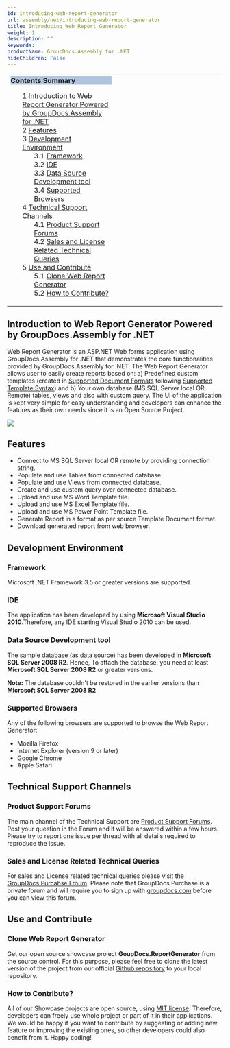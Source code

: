 ```yaml
---
id: introducing-web-report-generator
url: assembly/net/introducing-web-report-generator
title: Introducing Web Report Generator
weight: 1
description: ""
keywords: 
productName: GroupDocs.Assembly for .NET
hideChildren: False
---
```

<table class="sectionMacro" border="0" cellpadding="5" cellspacing="0" width="100%"><tbody><tr><td valign="top" width="50%"><div class="panel" style="border-top-width: 1px; border-right-width: 1px; border-bottom-width: 1px; border-left-width: 1px;"><div class="panelHeader" style="border-bottom-width: 1px; background-color: rgb(176, 196, 222);"><b>Contents Summary</b></div><div class="panelContent"><style type="text/css">div.rbtoc1590388625842 { padding-top: 0px; padding-right: 0px; padding-bottom: 0px; padding-left: 0px; }div.rbtoc1590388625842 ul { list-style-type: none; list-style-image: none; margin-left: 0px; }div.rbtoc1590388625842 li { margin-left: 0px; padding-left: 0px; }</style><div class="toc rbtoc1590388625842"><ul class="toc-indentation"><li><span class="TOCOutline">1</span> <a href="#IntroducingWebReportGenerator-IntroductiontoWebReportGeneratorPoweredbyGroupDocs.Assemblyfor.NET">Introduction to Web Report Generator Powered by GroupDocs.Assembly for .NET</a></li><li><span class="TOCOutline">2</span> <a href="#IntroducingWebReportGenerator-Features">Features</a></li><li><span class="TOCOutline">3</span> <a href="#IntroducingWebReportGenerator-DevelopmentEnvironment">Development Environment</a><ul class="toc-indentation"><li><span class="TOCOutline">3.1</span> <a href="#IntroducingWebReportGenerator-Framework">Framework</a></li><li><span class="TOCOutline">3.2</span> <a href="#IntroducingWebReportGenerator-IDE">IDE</a></li><li><span class="TOCOutline">3.3</span> <a href="#IntroducingWebReportGenerator-DataSourceDevelopmenttool">Data Source Development tool</a></li><li><span class="TOCOutline">3.4</span> <a href="#IntroducingWebReportGenerator-SupportedBrowsers">Supported Browsers</a></li></ul></li><li><span class="TOCOutline">4</span> <a href="#IntroducingWebReportGenerator-TechnicalSupportChannels">Technical Support Channels</a><ul class="toc-indentation"><li><span class="TOCOutline">4.1</span> <a href="#IntroducingWebReportGenerator-ProductSupportForums">Product Support Forums</a></li><li><span class="TOCOutline">4.2</span> <a href="#IntroducingWebReportGenerator-SalesandLicenseRelatedTechnicalQueries">Sales and License Related Technical Queries</a></li></ul></li><li><span class="TOCOutline">5</span> <a href="#IntroducingWebReportGenerator-UseandContribute">Use and Contribute</a><ul class="toc-indentation"><li><span class="TOCOutline">5.1</span> <a href="#IntroducingWebReportGenerator-CloneWebReportGenerator">Clone Web Report Generator</a></li><li><span class="TOCOutline">5.2</span> <a href="#IntroducingWebReportGenerator-HowtoContribute?">How to Contribute?</a></li></ul></li></ul></div></div></div></td><td valign="top">&nbsp;</td></tr></tbody></table>

## Introduction to Web Report Generator Powered by GroupDocs.Assembly for .NET

Web Report Generator is an ASP.NET Web forms application using GroupDocs.Assembly for .NET that demonstrates the core functionalities provided by GroupDocs.Assembly for .NET. The Web Report Generator allows user to easily create reports based on: a) Predefined custom templates (created in [Supported Document Formats](Supported%2BDocument%2BFormats.html) following [Supported Template Syntax](Template%2BSyntax%2B-%2BPart%2B1%2Bof%2B2.html)) and b) Your own database (MS SQL Server local OR Remote) tables, views and also with custom query. The UI of the application is kept very simple for easy understanding and developers can enhance the features as their own needs since it is an Open Source Project.

![](https://raw.githubusercontent.com/groupdocsassembly/GroupDocs_Assembly_NET/master/Examples/Data/Screenshots/reportgenrator.png)

## Features

*   Connect to MS SQL Server local OR remote by providing connection string.
*   Populate and use Tables from connected database.
*   Populate and use Views from connected database.
*   Create and use custom query over connected database.
*   Upload and use MS Word Template file.
*   Upload and use MS Excel Template file.
*   Upload and use MS Power Point Template file.
*   Generate Report in a format as per source Template Document format.
*   Download generated report from web browser.

## Development Environment

### Framework

Microsoft .NET Framework 3.5 or greater versions are supported.

### IDE

The application has been developed by using **Microsoft Visual Studio 2010**.Therefore, any IDE starting Visual Studio 2010 can be used.

### Data Source Development tool

The sample database (as data source) has been developed in **Microsoft SQL Server 2008 R2**. Hence, To attach the database, you need at least **Microsoft SQL Server 2008 R2** or greater versions.

**Note:** The database couldn't be restored in the earlier versions than **Microsoft SQL Server 2008 R2**

### Supported Browsers

Any of the following browsers are supported to browse the Web Report Generator:

*   Mozilla Firefox
*   Internet Explorer (version 9 or later)
*   Google Chrome
*   Apple Safari

## Technical Support Channels

### Product Support Forums

The main channel of the Technical Support are [Product Support Forums](http://groupdocs.com/Community/Forums/Default.aspx). Post your question in the Forum and it will be answered within a few hours. Please try to report one issue per thread with all details required to reproduce the issue.

### Sales and License Related Technical Queries

For sales and License related technical queries please visit the [GroupDocs.Purcahse Froum](http://groupdocs.com/Community/forums/groupdocs.purchase/10/showforum.aspx). Please note that GroupDocs.Purchase is a private forum and will require you to sign up with [groupdocs.com](http://www.groupdocs.com) before you can view this forum.

## Use and Contribute

### Clone Web Report Generator

Get our open source showcase project **GoupDocs.ReportGenerator** from the source control. For this purpose, please feel free to clone the latest version of the project from our official [Github repository](https://github.com/atirtahirgroupdocs/GroupDocs_Assembly_NET/tree/master/Showcases/GroupDocs.ReportGenerator) to your local repository.

### How to Contribute?

All of our Showcase projects are open source, using [MIT license](https://github.com/groupdocsassembly/GroupDocs_Assembly_NET/blob/master/LICENSE). Therefore, developers can freely use whole project or part of it in their applications. We would be happy if you want to contribute by suggesting or adding new feature or improving the existing ones, so other developers could also benefit from it. Happy coding!
